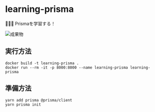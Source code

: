 # learning-prisma

💅💅💅 Prismaを学習する！  

![成果物](./docs/img/fruit.gif)  

## 実行方法

```shell
docker build -t learning-prisma .
docker run --rm -it -p 8000:8000 --name learning-prisma learning-prisma
```

## 準備方法

```shell
yarn add prisma @prisma/client
yarn prisma init
```
